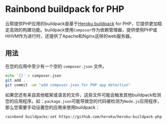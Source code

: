 # Rainbond buildpack for PHP

云帮提供PHP应用的buildpack是基于[Heroku buildpack](http://devcenter.heroku.com/articles/buildpacks) for PHP，它提供更加稳定高效的构建功能。buildpack使用`Composer`作为依赖管理器，提供使用PHP或HHVM作为进行时，还提供了Apache和Nginx这样的web服务器。

## 用法

在您的应用中至少有一个空的 `composer.json` 文件。
```bash
echo '{}' > composer.json
git add .
git commit -am "add composer.json for PHP app detection"
```
如果您还有来自其他框架或语言的文件，这些文件可能会触发其他buildpack检测您的应用程序。如：`package.json`可能导致您的代码被检测为`Node.js`应用程序，那么您需要手动设置您的应用来使用buildpack：
```bash
rainbond buildpacks:set https://github.com/heroku/heroku-buildpack-php
```
